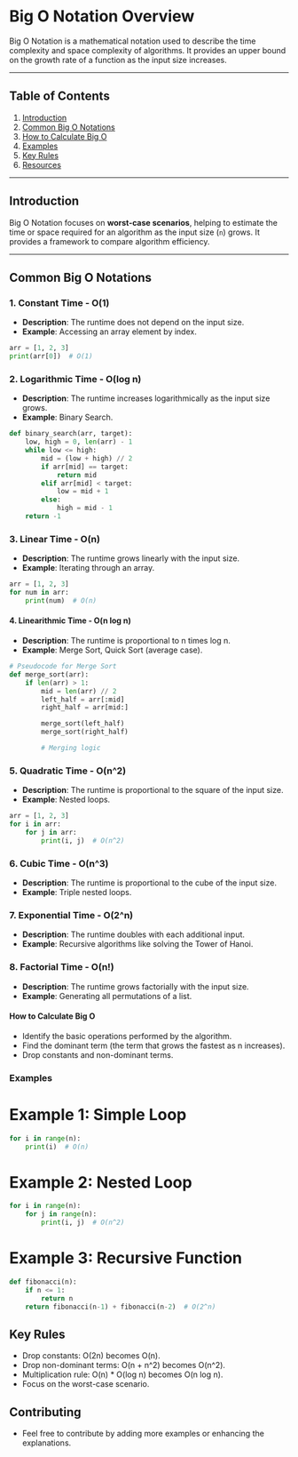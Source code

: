 # Big O Notation Overview

Big O Notation is a mathematical notation used to describe the time complexity and space complexity of algorithms. It provides an upper bound on the growth rate of a function as the input size increases.

---

## Table of Contents
1. [Introduction](#introduction)
2. [Common Big O Notations](#common-big-o-notations)
3. [How to Calculate Big O](#how-to-calculate-big-o)
4. [Examples](#examples)
5. [Key Rules](#key-rules)
6. [Resources](#resources)

---

## Introduction

Big O Notation focuses on **worst-case scenarios**, helping to estimate the time or space required for an algorithm as the input size (`n`) grows. It provides a framework to compare algorithm efficiency.

---

## Common Big O Notations

### 1. Constant Time - O(1)
- **Description**: The runtime does not depend on the input size.
- **Example**: Accessing an array element by index.
```python
arr = [1, 2, 3]
print(arr[0])  # O(1)
```

### 2. Logarithmic Time - O(log n)
- **Description**: The runtime increases logarithmically as the input size grows.
- **Example**: Binary Search.
```python
def binary_search(arr, target):
    low, high = 0, len(arr) - 1
    while low <= high:
        mid = (low + high) // 2
        if arr[mid] == target:
            return mid
        elif arr[mid] < target:
            low = mid + 1
        else:
            high = mid - 1
    return -1
```

### 3. Linear Time - O(n)
- **Description**: The runtime grows linearly with the input size.
- **Example**: Iterating through an array.
```python
arr = [1, 2, 3]
for num in arr:
    print(num)  # O(n)
```

#### 4. Linearithmic Time - O(n log n)
- **Description**: The runtime is proportional to n times log n.
- **Example**: Merge Sort, Quick Sort (average case).
```python
# Pseudocode for Merge Sort
def merge_sort(arr):
    if len(arr) > 1:
        mid = len(arr) // 2
        left_half = arr[:mid]
        right_half = arr[mid:]

        merge_sort(left_half)
        merge_sort(right_half)

        # Merging logic
```

### 5. Quadratic Time - O(n^2)
- **Description**: The runtime is proportional to the square of the input size.
- **Example**: Nested loops.
```python
arr = [1, 2, 3]
for i in arr:
    for j in arr:
        print(i, j)  # O(n^2)
```

### 6. Cubic Time - O(n^3)
- **Description**: The runtime is proportional to the cube of the input size.
- **Example**: Triple nested loops.

### 7. Exponential Time - O(2^n)
- **Description**: The runtime doubles with each additional input.
- **Example**: Recursive algorithms like solving the Tower of Hanoi.

### 8. Factorial Time - O(n!)
- **Description**: The runtime grows factorially with the input size.
- **Example**: Generating all permutations of a list.

#### How to Calculate Big O
- Identify the basic operations performed by the algorithm.
- Find the dominant term (the term that grows the fastest as n increases).
- Drop constants and non-dominant terms.

### Examples
# Example 1: Simple Loop
```python
for i in range(n):
    print(i)  # O(n)
```
# Example 2: Nested Loop
```python
for i in range(n):
    for j in range(n):
        print(i, j)  # O(n^2)
```
# Example 3: Recursive Function
```python
def fibonacci(n):
    if n <= 1:
        return n
    return fibonacci(n-1) + fibonacci(n-2)  # O(2^n)
```

## Key Rules
- Drop constants: O(2n) becomes O(n).
- Drop non-dominant terms: O(n + n^2) becomes O(n^2).
- Multiplication rule: O(n) * O(log n) becomes O(n log n).
- Focus on the worst-case scenario.

## Contributing
- Feel free to contribute by adding more examples or enhancing the explanations.

